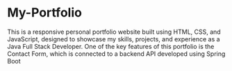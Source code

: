 # My-Portfolio
This is a responsive personal portfolio website built using HTML, CSS, and JavaScript, designed to showcase my skills, projects, and experience as a Java Full Stack Developer. One of the key features of this portfolio is the Contact Form, which is connected to a backend API developed using Spring Boot
